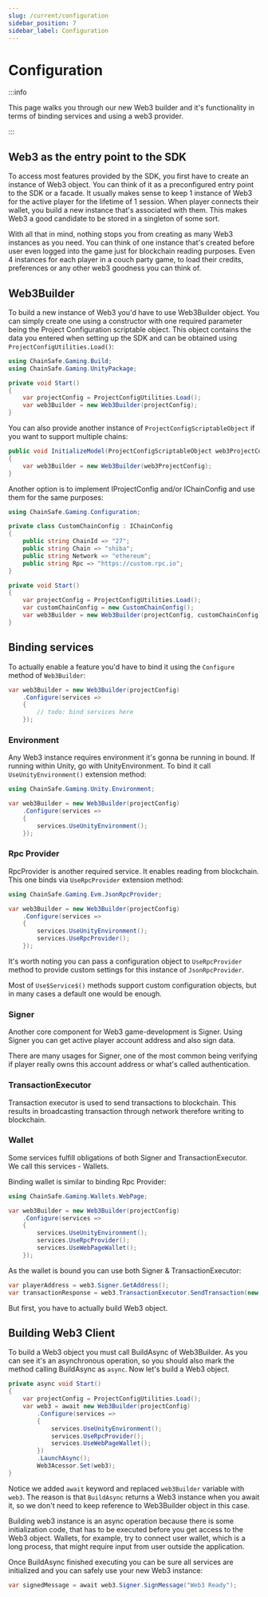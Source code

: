 ```yaml
---
slug: /current/configuration
sidebar_position: 7
sidebar_label: Configuration
---
```



# Configuration

:::info

This page walks you through our new Web3 builder and it's functionality in terms of binding services and using a web3 provider.

:::

## Web3 as the entry point to the SDK 

To access most features provided by the SDK, you first have to create an instance of Web3 object.
You can think of it as a preconfigured entry point to the SDK or a facade.
It usually makes sense to keep 1 instance of Web3 for the active player for the lifetime of 1 session.
When player connects their wallet, you build a new instance that's associated with them.
This makes Web3 a good candidate to be stored in a singleton of some sort.

With all that in mind, nothing stops you from creating as many Web3 instances as you need. You can think of one instance that's created before user even logged into the game just for blockchain reading purposes. Even 4 instances for each player in a couch party game, to load their credits, preferences or any other web3 goodness you can think of.

## Web3Builder

To build a new instance of Web3 you'd have to use Web3Builder object. You can simply create one using a constructor with one required parameter being the Project Configuration scriptable object. This object contains the data you entered when setting up the SDK and can be obtained using `ProjectConfigUtilities.Load()`:

```csharp
using ChainSafe.Gaming.Build;
using ChainSafe.Gaming.UnityPackage;

private void Start()
{
    var projectConfig = ProjectConfigUtilities.Load();
    var web3Builder = new Web3Builder(projectConfig);
}
```

You can also provide another instance of `ProjectConfigScriptableObject` if you want to support multiple chains:

```csharp
public void InitializeModel(ProjectConfigScriptableObject web3ProjectConfig)
{
    var web3Builder = new Web3Builder(web3ProjectConfig);
}
```

Another option is to implement IProjectConfig and/or IChainConfig and use them for the same purposes:

```csharp
using ChainSafe.Gaming.Configuration;

private class CustomChainConfig : IChainConfig
{
    public string ChainId => "27";
    public string Chain => "shiba";
    public string Network => "ethereum";
    public string Rpc => "https://custom.rpc.io";
}

private void Start()
{
    var projectConfig = ProjectConfigUtilities.Load();
    var customChainConfig = new CustomChainConfig();
    var web3Builder = new Web3Builder(projectConfig, customChainConfig);
}
```

## Binding services

To actually enable a feature you'd have to bind it using the `Configure` method of `Web3Builder`:

```csharp
var web3Builder = new Web3Builder(projectConfig)
    .Configure(services =>
    {
        // todo: bind services here
    });
```

### Environment

Any Web3 instance requires environment it's gonna be running in bound. If running within Unity, go with UnityEnvironment. To bind it call `UseUnityEnvironment()` extension method:

```csharp
using ChainSafe.Gaming.Unity.Environment;

var web3Builder = new Web3Builder(projectConfig)
    .Configure(services =>
    {
        services.UseUnityEnvironment();
    });
```

### Rpc Provider

RpcProvider is another required service. It enables reading from blockchain.
This one binds via `UseRpcProvider` extension method:

```csharp
using ChainSafe.Gaming.Evm.JsonRpcProvider;

var web3Builder = new Web3Builder(projectConfig)
    .Configure(services =>
    {
        services.UseUnityEnvironment();
        services.UseRpcProvider();
    });
```

It's worth noting you can pass a configuration object to `UseRpcProvider` method to
provide custom settings for this instance of `JsonRpcProvider`.

Most of `Use$Service$()` methods support custom configuration objects, 
but in many cases a default one would be enough.

### Signer

Another core component for Web3 game-development is Signer. Using Signer you can
get active player account address and also sign data.

There are many usages for Signer, one of the most common being verifying if player really owns
this account address or what's called authentication.

### TransactionExecutor

Transaction executor is used to send transactions to blockchain.
This results in broadcasting transaction through network therefore writing to blockchain.

### Wallet

Some services fulfill obligations of both Signer and TransactionExecutor.
We call this services - Wallets.

Binding wallet is similar to binding Rpc Provider:

```csharp
using ChainSafe.Gaming.Wallets.WebPage;

var web3Builder = new Web3Builder(projectConfig)
    .Configure(services =>
    {
        services.UseUnityEnvironment();
        services.UseRpcProvider();
        services.UseWebPageWallet();
    });
```

As the wallet is bound you can use both Signer & TransactionExecutor:

```csharp
var playerAddress = web3.Signer.GetAddress();
var transactionResponse = web3.TransactionExecutor.SendTransaction(new TransactionRequest());
```

But first, you have to actually build Web3 object.

## Building Web3 Client

To build a Web3 object you must call BuildAsync of Web3Builder. 
As you can see it's an asynchronous operation, 
so you should also mark the method calling BuildAsync as `async`. Now let's build a Web3 object.

```csharp
private async void Start()
{
    var projectConfig = ProjectConfigUtilities.Load();
    var web3 = await new Web3Builder(projectConfig)
        .Configure(services =>
        {
            services.UseUnityEnvironment();
            services.UseRpcProvider();
            services.UseWebPageWallet();
        })
        .LaunchAsync();
        Web3Acessor.Set(web3);
}
```

Notice we added `await` keyword and replaced `web3Builder` variable with `web3`.
The reason is that `BuildAsync` returns a Web3 instance when you await it, 
so we don't need to keep reference to Web3Builder object in this case.

Building web3 instance is an async operation because there is some initialization code,
that has to be executed before you get access to the Web3 object.
Wallets, for example, try to connect user wallet, which is a long process, that might require input
from user outside the application.

Once BuildAsync finished executing you can be sure all services are initialized 
and you can safely use your new Web3 instance:

```csharp
var signedMessage = await web3.Signer.SignMessage("Web3 Ready");
```